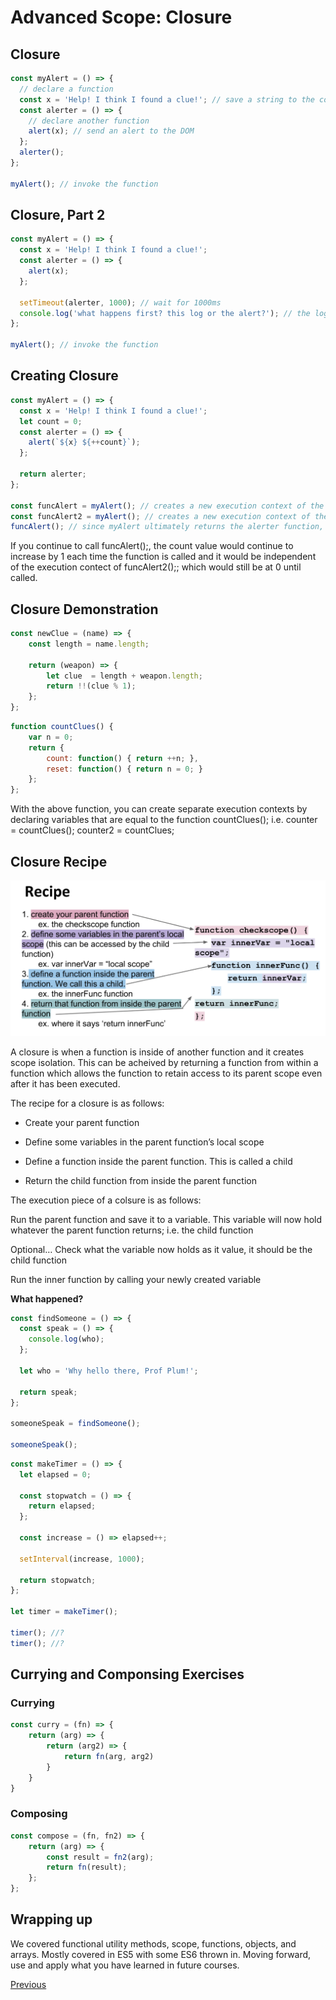 # Advanced Scope: Closure

## Closure

```js
const myAlert = () => {
  // declare a function
  const x = 'Help! I think I found a clue!'; // save a string to the constant x
  const alerter = () => {
    // declare another function
    alert(x); // send an alert to the DOM
  };
  alerter();
};

myAlert(); // invoke the function
```

## Closure, Part 2

```js
const myAlert = () => {
  const x = 'Help! I think I found a clue!';
  const alerter = () => {
    alert(x);
  };

  setTimeout(alerter, 1000); // wait for 1000ms
  console.log('what happens first? this log or the alert?'); // the log appears first
};

myAlert(); // invoke the function
```

## Creating Closure

```js
const myAlert = () => {
  const x = 'Help! I think I found a clue!';
  let count = 0;
  const alerter = () => {
    alert(`${x} ${++count}`);
  };

  return alerter;
};

const funcAlert = myAlert(); // creates a new execution context of the myAlert function
const funcAlert2 = myAlert(); // creates a new execution context of the myAlert function
funcAlert(); // since myAlert ultimately returns the alerter function, this will run the alerter function again from within the new execution context that has been created by funcAlert
```

If you continue to call funcAlert();, the count value would continue to increase by 1 each time the function is called and it would be independent of the execution contect of funcAlert2();; which would still be at 0 until called.

## Closure Demonstration

```js
const newClue = (name) => {
    const length = name.length;

    return (weapon) => {
        let clue  = length + weapon.length;
        return !!(clue % 1);
    };
};
```

```js
function countClues() {
    var n = 0;
    return {
        count: function() { return ++n; },
        reset: function() { return n = 0; }
    };
};
```

With the above function, you can create separate execution contexts by declaring variables that are equal to the function countClues(); i.e. counter = countClues(); counter2 = countClues;

## Closure Recipe

![Closure Recipe](../images/closure-recipe.png)

A closure is when a function is inside of another function and it creates scope isolation. This can be acheived by returning a function from within a function which allows the function to retain access to its parent scope even after it has been executed.

The recipe for a closure is as follows:

- Create your parent function

- Define some variables in the parent function’s local scope

- Define a function inside the parent function. This is called a child

- Return the child function from inside the parent function

The execution piece of a colsure is as follows:

Run the parent function and save it to a variable. This variable will now hold whatever the parent function returns; i.e. the child function

Optional… Check what the variable now holds as it value, it should be the child function

Run the inner function by calling your newly created variable

**What happened?**

```js
const findSomeone = () => {
  const speak = () => {
    console.log(who);
  };

  let who = 'Why hello there, Prof Plum!';

  return speak;
};

someoneSpeak = findSomeone();

someoneSpeak();

```

```js
const makeTimer = () => {
  let elapsed = 0;

  const stopwatch = () => {
    return elapsed;
  };

  const increase = () => elapsed++;

  setInterval(increase, 1000);

  return stopwatch;
};

let timer = makeTimer();

timer(); //?
timer(); //?
```

## Currying and Componsing Exercises

### Currying

```js
const curry = (fn) => {
    return (arg) => {
        return (arg2) => {
            return fn(arg, arg2)
        }
    }
}
```

### Composing

```js
const compose = (fn, fn2) => {
    return (arg) => {
        const result = fn2(arg);
        return fn(result);
    };
};
```

## Wrapping up

We covered functional utility methods, scope, functions, objects, and arrays. Mostly covered in ES5 with some ES6 thrown in. Moving forward, use and apply what you have learned in future courses.

[Previous](10.functional-utilities.md)
